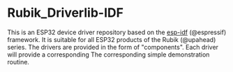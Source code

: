 # Rubik_Driverlib-IDF
This is an ESP32 device driver repository based on the [esp-idf](https://github.com/espressif/esp-idf) (@espressif) framework. It is suitable for all ESP32 products of the Rubik (@upahead) series. The drivers are provided in the form of "components". Each driver will provide a corresponding The corresponding simple demonstration routine.

